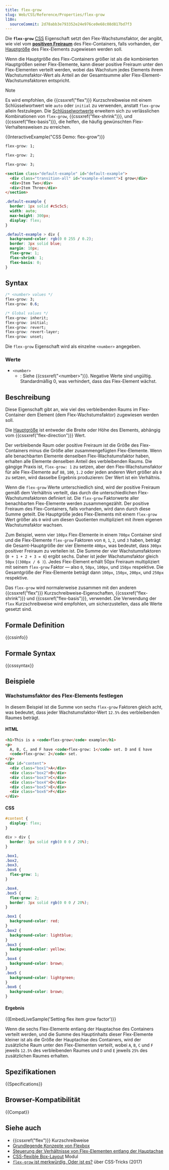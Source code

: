 ```yaml
---
title: flex-grow
slug: Web/CSS/Reference/Properties/flex-grow
l10n:
  sourceCommit: 2d78abb3e793352e24e976ce0e68c08d817bd7f3
---
```


Die **`flex-grow`** [CSS](/de/docs/Web/CSS) Eigenschaft setzt den Flex-Wachstumsfaktor, der angibt, wie viel vom [**positiven Freiraum**](/de/docs/Web/CSS/CSS_flexible_box_layout/Controlling_ratios_of_flex_items_along_the_main_axis) des Flex-Containers, falls vorhanden, der [Hauptgröße](/de/docs/Learn_web_development/Core/CSS_layout/Flexbox#the_flex_model) des Flex-Elements zugewiesen werden soll.

Wenn die Hauptgröße des Flex-Containers größer ist als die kombinierten Hauptgrößen seiner Flex-Elemente, kann dieser positive Freiraum unter den Flex-Elementen verteilt werden, wobei das Wachstum jedes Elements ihrem Wachstumsfaktor-Wert als Anteil an der Gesamtsumme aller Flex-Element-Wachstumsfaktoren entspricht.

> [!NOTE]
> Es wird empfohlen, die {{cssxref("flex")}} Kurzschreibweise mit einem Schlüsselwortwert wie `auto` oder `initial` zu verwenden, anstatt `flex-grow` allein festzulegen. Die [Schlüsselwortwerte](/de/docs/Web/CSS/Reference/Properties/flex#values) erweitern sich zu verlässlichen Kombinationen von `flex-grow`, {{cssxref("flex-shrink")}}, und {{cssxref("flex-basis")}}, die helfen, die häufig gewünschten Flex-Verhaltensweisen zu erreichen.

{{InteractiveExample("CSS Demo: flex-grow")}}

```css interactive-example-choice
flex-grow: 1;
```

```css interactive-example-choice
flex-grow: 2;
```

```css interactive-example-choice
flex-grow: 3;
```

```html interactive-example
<section class="default-example" id="default-example">
  <div class="transition-all" id="example-element">I grow</div>
  <div>Item Two</div>
  <div>Item Three</div>
</section>
```

```css interactive-example
.default-example {
  border: 1px solid #c5c5c5;
  width: auto;
  max-height: 300px;
  display: flex;
}

.default-example > div {
  background-color: rgb(0 0 255 / 0.2);
  border: 3px solid blue;
  margin: 10px;
  flex-grow: 1;
  flex-shrink: 1;
  flex-basis: 0;
}
```

## Syntax

```css
/* <number> values */
flex-grow: 3;
flex-grow: 0.6;

/* Global values */
flex-grow: inherit;
flex-grow: initial;
flex-grow: revert;
flex-grow: revert-layer;
flex-grow: unset;
```

Die `flex-grow` Eigenschaft wird als einzelne `<number>` angegeben.

### Werte

- `<number>`
  - : Siehe {{cssxref("&lt;number&gt;")}}. Negative Werte sind ungültig. Standardmäßig 0, was verhindert, dass das Flex-Element wächst.

## Beschreibung

Diese Eigenschaft gibt an, wie viel des verbleibenden Raums im Flex-Container dem Element (dem Flex-Wachstumsfaktor) zugewiesen werden soll.

Die [Hauptgröße](/de/docs/Learn_web_development/Core/CSS_layout/Flexbox#the_flex_model) ist entweder die Breite oder Höhe des Elements, abhängig vom {{cssxref("flex-direction")}} Wert.

Der verbleibende Raum oder positive Freiraum ist die Größe des Flex-Containers minus die Größe aller zusammengefügten Flex-Elemente. Wenn alle benachbarten Elemente denselben Flex-Wachstumsfaktor haben, erhalten alle Elemente denselben Anteil des verbleibenden Raums. Die gängige Praxis ist, `flex-grow: 1` zu setzen, aber den Flex-Wachstumsfaktor für alle Flex-Elemente auf `88`, `100`, `1.2` oder jeden anderen Wert größer als `0` zu setzen, wird dasselbe Ergebnis produzieren: Der Wert ist ein Verhältnis.

Wenn die `flex-grow` Werte unterschiedlich sind, wird der positive Freiraum gemäß dem Verhältnis verteilt, das durch die unterschiedlichen Flex-Wachstumsfaktoren definiert ist. Die `flex-grow` Faktorwerte aller benachbarten Flex-Elemente werden zusammengezählt. Der positive Freiraum des Flex-Containers, falls vorhanden, wird dann durch diese Summe geteilt. Die Hauptgröße jedes Flex-Elements mit einem `flex-grow` Wert größer als `0` wird um diesen Quotienten multipliziert mit ihrem eigenen Wachstumsfaktor wachsen.

Zum Beispiel, wenn vier `100px` Flex-Elemente in einem `700px` Container sind und die Flex-Elemente `flex-grow` Faktoren von `0`, `1`, `2`, und `3` haben, beträgt die Gesamt-Hauptgröße der vier Elemente `400px`, was bedeutet, dass `300px` positiver Freiraum zu verteilen ist. Die Summe der vier Wachstumsfaktoren (`0 + 1 + 2 + 3 = 6`) ergibt sechs. Daher ist jeder Wachstumsfaktor gleich `50px` (`(300px / 6 )`). Jedes Flex-Element erhält 50px Freiraum multipliziert mit seinem `flex-grow` Faktor — also `0`, `50px`, `100px`, und `150px` respektive. Die Gesamtgröße der Flex-Elemente beträgt dann `100px`, `150px`, `200px`, und `250px` respektive.

Das `flex-grow` wird normalerweise zusammen mit den anderen {{cssxref("flex")}} Kurzschreibweise-Eigenschaften, {{cssxref("flex-shrink")}} und {{cssxref("flex-basis")}}, verwendet. Die Verwendung der `flex` Kurzschreibweise wird empfohlen, um sicherzustellen, dass alle Werte gesetzt sind.

## Formale Definition

{{cssinfo}}

## Formale Syntax

{{csssyntax}}

## Beispiele

### Wachstumsfaktor des Flex-Elements festlegen

In diesem Beispiel ist die Summe von sechs `flex-grow` Faktoren gleich acht, was bedeutet, dass jeder Wachstumsfaktor-Wert `12.5%` des verbleibenden Raumes beträgt.

#### HTML

```html
<h1>This is a <code>flex-grow</code> example</h1>
<p>
  A, B, C, and F have <code>flex-grow: 1</code> set. D and E have
  <code>flex-grow: 2</code> set.
</p>
<div id="content">
  <div class="box1">A</div>
  <div class="box2">B</div>
  <div class="box3">C</div>
  <div class="box4">D</div>
  <div class="box5">E</div>
  <div class="box6">F</div>
</div>
```

#### CSS

```css
#content {
  display: flex;
}

div > div {
  border: 3px solid rgb(0 0 0 / 20%);
}

.box1,
.box2,
.box3,
.box6 {
  flex-grow: 1;
}

.box4,
.box5 {
  flex-grow: 2;
  border: 3px solid rgb(0 0 0 / 20%);
}

.box1 {
  background-color: red;
}
.box2 {
  background-color: lightblue;
}
.box3 {
  background-color: yellow;
}
.box4 {
  background-color: brown;
}
.box5 {
  background-color: lightgreen;
}
.box6 {
  background-color: brown;
}
```

#### Ergebnis

{{EmbedLiveSample('Setting flex item grow factor')}}

Wenn die sechs Flex-Elemente entlang der Hauptachse des Containers verteilt werden, und die Summe des Hauptinhalts dieser Flex-Elemente kleiner ist als die Größe der Hauptachse des Containers, wird der zusätzliche Raum unter den Flex-Elementen verteilt, wobei `A`, `B`, `C` und `F` jeweils `12.5%` des verbleibenden Raumes und `D` und `E` jeweils `25%` des zusätzlichen Raumes erhalten.

## Spezifikationen

{{Specifications}}

## Browser-Kompatibilität

{{Compat}}

## Siehe auch

- {{cssxref("flex")}} Kurzschreibweise
- [Grundlegende Konzepte von Flexbox](/de/docs/Web/CSS/CSS_flexible_box_layout/Basic_concepts_of_flexbox)
- [Steuerung der Verhältnisse von Flex-Elementen entlang der Hauptachse](/de/docs/Web/CSS/CSS_flexible_box_layout/Controlling_ratios_of_flex_items_along_the_main_axis)
- [CSS-flexible Box-Layout](/de/docs/Web/CSS/CSS_flexible_box_layout) Modul
- [`flex-grow` ist merkwürdig. Oder ist es?](https://css-tricks.com/flex-grow-is-weird/) über CSS-Tricks (2017)
